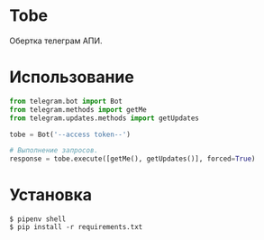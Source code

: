 # Tobe

Обертка телеграм АПИ.

# Использование

```py
from telegram.bot import Bot
from telegram.methods import getMe
from telegram.updates.methods import getUpdates

tobe = Bot('--access token--')

# Выполнение запросов.
response = tobe.execute([getMe(), getUpdates()], forced=True)
```

# Установка

```shell script
$ pipenv shell
$ pip install -r requirements.txt   
```


